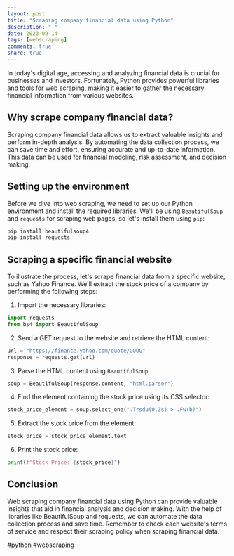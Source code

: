 ```yaml
---
layout: post
title: "Scraping company financial data using Python"
description: " "
date: 2023-09-14
tags: [webscraping]
comments: true
share: true
---
```


In today's digital age, accessing and analyzing financial data is crucial for businesses and investors. Fortunately, Python provides powerful libraries and tools for web scraping, making it easier to gather the necessary financial information from various websites.

## Why scrape company financial data?

Scraping company financial data allows us to extract valuable insights and perform in-depth analysis. By automating the data collection process, we can save time and effort, ensuring accurate and up-to-date information. This data can be used for financial modeling, risk assessment, and decision making.

## Setting up the environment

Before we dive into web scraping, we need to set up our Python environment and install the required libraries. We'll be using `BeautifulSoup` and `requests` for scraping web pages, so let's install them using `pip`:

```python
pip install beautifulsoup4
pip install requests
```

## Scraping a specific financial website

To illustrate the process, let's scrape financial data from a specific website, such as Yahoo Finance. We'll extract the stock price of a company by performing the following steps:

1. Import the necessary libraries:

```python
import requests
from bs4 import BeautifulSoup
```

2. Send a GET request to the website and retrieve the HTML content:

```python
url = "https://finance.yahoo.com/quote/GOOG"
response = requests.get(url)
```

3. Parse the HTML content using `BeautifulSoup`:

```python
soup = BeautifulSoup(response.content, "html.parser")
```

4. Find the element containing the stock price using its CSS selector:

```python
stock_price_element = soup.select_one(".Trsdu(0.3s) > .Fw(b)")
```

5. Extract the stock price from the element:

```python
stock_price = stock_price_element.text
```

6. Print the stock price:

```python
print(f"Stock Price: {stock_price}")
```

## Conclusion

Web scraping company financial data using Python can provide valuable insights that aid in financial analysis and decision making. With the help of libraries like BeautifulSoup and requests, we can automate the data collection process and save time. Remember to check each website's terms of service and respect their scraping policy when scraping financial data.

#python #webscraping